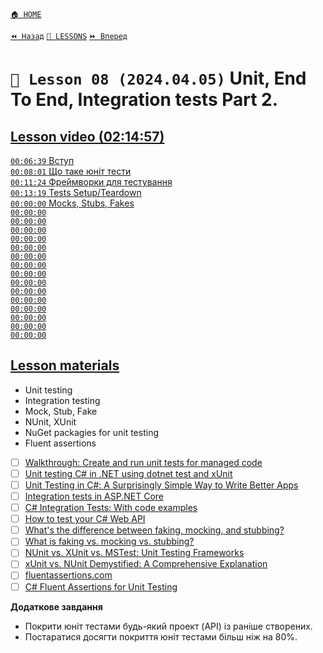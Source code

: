 ﻿[`🏠 HOME`](../../../README.md)  

[`⏪ Назад`](../07/README.md)  [`📗 LESSONS`](../../README.md)  [`⏩ Вперед`](../09/README.md)

# `📗 Lesson 08 (2024.04.05)` Unit, End To End, Integration tests Part 2.

## [Lesson video (02:14:57)](https://youtu.be/YumH33U2sZs)

[`00:06:39` Вступ](https://youtu.be/YumH33U2sZs?t=399)  
[`00:08:01` Що таке юніт тести](https://youtu.be/YumH33U2sZs?t=481)  
[`00:11:24` Фреймворки для тестування](https://youtu.be/YumH33U2sZs?t=684)  
[`00:13:19` Tests Setup/Teardown](https://youtu.be/YumH33U2sZs?t=799)  
[`00:00:00` Mocks, Stubs, Fakes](https://youtu.be/YumH33U2sZs?t=919)  
[`00:00:00` ]()  
[`00:00:00` ]()  
[`00:00:00` ]()  
[`00:00:00` ]()  
[`00:00:00` ]()  
[`00:00:00` ]()  
[`00:00:00` ]()  
[`00:00:00` ]()  
[`00:00:00` ]()  
[`00:00:00` ]()  
[`00:00:00` ]()  
[`00:00:00` ]()  
[`00:00:00` ]()  
[`00:00:00` ]()  
[`00:00:00` ]()  

## [Lesson materials](https://lms.ithillel.ua/groups/65a65fe34c3a2d3372eef8ea/lessons/65a65fe44c3a2d3372eef972)

- Unit testing
- Integration testing
- Mock, Stub, Fake
- NUnit, XUnit
- NuGet packagies for unit testing
- Fluent assertions

- [ ] [Walkthrough: Create and run unit tests for managed code](https://learn.microsoft.com/en-us/visualstudio/test/walkthrough-creating-and-running-unit-tests-for-managed-code?view=vs-2022)
- [ ] [Unit testing C# in .NET using dotnet test and xUnit](https://learn.microsoft.com/en-us/dotnet/core/testing/unit-testing-with-dotnet-test)
- [ ] [Unit Testing in C#: A Surprisingly Simple Way to Write Better Apps](https://methodpoet.com/unit-testing-in-c/)
- [ ] [Integration tests in ASP.NET Core](https://learn.microsoft.com/en-us/aspnet/core/test/integration-tests?view=aspnetcore-7.0)
- [ ] [C# Integration Tests: With code examples](https://medium.com/@samuilovas/c-integration-tests-with-code-examples-505c9baaa02f)
- [ ] [How to test your C# Web API](https://timdeschryver.dev/blog/how-to-test-your-csharp-web-api)
- [ ] [What's the difference between faking, mocking, and stubbing?](https://stackoverflow.com/questions/346372/whats-the-difference-between-faking-mocking-and-stubbing)
- [ ] [What is faking vs. mocking vs. stubbing?](https://www.educative.io/answers/what-is-faking-vs-mocking-vs-stubbing)
- [ ] [NUnit vs. XUnit vs. MSTest: Unit Testing Frameworks](https://www.lambdatest.com/blog/nunit-vs-xunit-vs-mstest/)
- [ ] [xUnit vs. NUnit Demystified: A Comprehensive Explanation](https://www.testim.io/blog/xunit-vs-nunit/)
- [ ] [fluentassertions.com](https://fluentassertions.com/introduction)
- [ ] [C# Fluent Assertions for Unit Testing](https://www.bytehide.com/blog/fluent-assertions-csharp)

**Додаткове завдання**
- Покрити юніт тестами будь-який проект (API) із раніше створених.
- Постаратися досягти покриття юніт тестами більш ніж на 80%.
